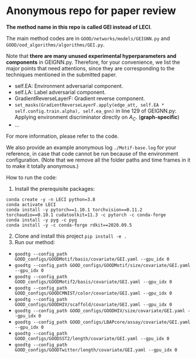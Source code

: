 # Anonymous repo for paper review

**The method name in this repo is called GEI instead of LECI**.

The main method codes are in `GOOD/networks/models/GEIGNN.py` and `GOOD/ood_algorithms/algorithms/GEI.py`.

Note that **there are many unused experimental hyperparameters and components** in
GEIGNN.py. Therefore, for your convenience, we list the major points that need attentions, since
they are corresponding to the techniques mentioned in the submitted paper.

* self.EA: Environment adversarial component.
* self.LA: Label adversarial component.
* GradientReverseLayerF: Gradient reverse component.
* `set_masks(GradientReverseLayerF.apply(edge_att, self.EA * self.config.train.alpha), self.ea_gnn)` in line 129 of GEIGNN.py:
Applying environment discriminator directly on $A_C$. (**graph-specific**)
* ...

For more information, please refer to the code. 

We also provide an example anonymous log `./Motif-base.log` for your reference, in case that
code cannot be run because of the environment configuration. (Note that we remove all the folder paths and time frames in it 
to make it totally anonymous.)

How to run the code:

1. Install the prerequisite packages:
```shell
conda create -y -n LECI python=3.8
conda activate LECI
conda install -y pytorch==1.10.1 torchvision==0.11.2 torchaudio==0.10.1 cudatoolkit=11.3 -c pytorch -c conda-forge
conda install -y pyg -c pyg
conda install -y -c conda-forge rdkit==2020.09.5
```
2. Clone and install this project `pip install -e .`
3. Run our method: 
* `goodtg --config_path GOOD_configs/GOODMotif/basis/covariate/GEI.yaml --gpu_idx 0`
* `goodtg --config_path GOOD_configs/GOODMotif/size/covariate/GEI.yaml --gpu_idx 0`
* `goodtg --config_path GOOD_configs/GOODMotif2/basis/covariate/GEI.yaml --gpu_idx 0`
* `goodtg --config_path GOOD_configs/GOODCMNIST/color/covariate/GEI.yaml --gpu_idx 0`
* `goodtg --config_path GOOD_configs/GOODHIV/scaffold/covariate/GEI.yaml --gpu_idx 0`
* `goodtg --config_path GOOD_configs/GOODHIV/size/covariate/GEI.yaml --gpu_idx 0`
* `goodtg --config_path GOOD_configs/LBAPcore/assay/covariate/GEI.yaml --gpu_idx 0`
* `goodtg --config_path GOOD_configs/GOODSST2/length/covariate/GEI.yaml --gpu_idx 0`
* `goodtg --config_path GOOD_configs/GOODTwitter/length/covariate/GEI.yaml --gpu_idx 0`